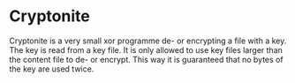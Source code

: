 # Cryptonite
Cryptonite is a very small xor programme de- or encrypting a
file with a key. The key is read from a key file.
It is only allowed to use key files larger than the content
file to de- or encrypt. This way it is guaranteed that no bytes
of the key are used twice.
